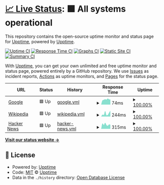 # [📈 Live Status](https://upptime.github.io/upptime): <!--live status--> **🟩 All systems operational**

This repository contains the open-source uptime monitor and status page for [Upptime](https://upptime.js.org), powered by [Upptime](https://github.com/upptime/upptime).

[![Uptime CI](https://github.com/itsubaki/upptime/workflows/Uptime%20CI/badge.svg)](https://github.com/itsubaki/upptime/actions?query=workflow%3A%22Uptime+CI%22)
[![Response Time CI](https://github.com/itsubaki/upptime/workflows/Response%20Time%20CI/badge.svg)](https://github.com/itsubaki/upptime/actions?query=workflow%3A%22Response+Time+CI%22)
[![Graphs CI](https://github.com/itsubaki/upptime/workflows/Graphs%20CI/badge.svg)](https://github.com/itsubaki/upptime/actions?query=workflow%3A%22Graphs+CI%22)
[![Static Site CI](https://github.com/itsubaki/upptime/workflows/Static%20Site%20CI/badge.svg)](https://github.com/itsubaki/upptime/actions?query=workflow%3A%22Static+Site+CI%22)
[![Summary CI](https://github.com/itsubaki/upptime/workflows/Summary%20CI/badge.svg)](https://github.com/itsubaki/upptime/actions?query=workflow%3A%22Summary+CI%22)

With [Upptime](https://upptime.js.org), you can get your own unlimited and free uptime monitor and status page, powered entirely by a GitHub repository. We use [Issues](https://github.com/upptime/upptime/issues) as incident reports, [Actions](https://github.com/itsubaki/upptime/actions) as uptime monitors, and [Pages](https://upptime.github.io/upptime) for the status page.

<!--start: status pages-->
<!-- This summary is generated by Upptime (https://github.com/upptime/upptime) -->
<!-- Do not edit this manually, your changes will be overwritten -->
<!-- prettier-ignore -->
| URL | Status | History | Response Time | Uptime |
| --- | ------ | ------- | ------------- | ------ |
| <img alt="" src="https://icons.duckduckgo.com/ip3/www.google.com.ico" height="13"> [Google](https://www.google.com) | 🟩 Up | [google.yml](https://github.com/itsubaki/upptime/commits/HEAD/history/google.yml) | <details><summary><img alt="Response time graph" src="./graphs/google/response-time-week.png" height="20"> 74ms</summary><br><a href="https://itsubaki.github.io/upptime/history/google"><img alt="Response time 77" src="https://img.shields.io/endpoint?url=https%3A%2F%2Fraw.githubusercontent.com%2Fitsubaki%2Fupptime%2FHEAD%2Fapi%2Fgoogle%2Fresponse-time.json"></a><br><a href="https://itsubaki.github.io/upptime/history/google"><img alt="24-hour response time 74" src="https://img.shields.io/endpoint?url=https%3A%2F%2Fraw.githubusercontent.com%2Fitsubaki%2Fupptime%2FHEAD%2Fapi%2Fgoogle%2Fresponse-time-day.json"></a><br><a href="https://itsubaki.github.io/upptime/history/google"><img alt="7-day response time 74" src="https://img.shields.io/endpoint?url=https%3A%2F%2Fraw.githubusercontent.com%2Fitsubaki%2Fupptime%2FHEAD%2Fapi%2Fgoogle%2Fresponse-time-week.json"></a><br><a href="https://itsubaki.github.io/upptime/history/google"><img alt="30-day response time 77" src="https://img.shields.io/endpoint?url=https%3A%2F%2Fraw.githubusercontent.com%2Fitsubaki%2Fupptime%2FHEAD%2Fapi%2Fgoogle%2Fresponse-time-month.json"></a><br><a href="https://itsubaki.github.io/upptime/history/google"><img alt="1-year response time 77" src="https://img.shields.io/endpoint?url=https%3A%2F%2Fraw.githubusercontent.com%2Fitsubaki%2Fupptime%2FHEAD%2Fapi%2Fgoogle%2Fresponse-time-year.json"></a></details> | <details><summary><a href="https://itsubaki.github.io/upptime/history/google">100.00%</a></summary><a href="https://itsubaki.github.io/upptime/history/google"><img alt="All-time uptime 100.00%" src="https://img.shields.io/endpoint?url=https%3A%2F%2Fraw.githubusercontent.com%2Fitsubaki%2Fupptime%2FHEAD%2Fapi%2Fgoogle%2Fuptime.json"></a><br><a href="https://itsubaki.github.io/upptime/history/google"><img alt="24-hour uptime 100.00%" src="https://img.shields.io/endpoint?url=https%3A%2F%2Fraw.githubusercontent.com%2Fitsubaki%2Fupptime%2FHEAD%2Fapi%2Fgoogle%2Fuptime-day.json"></a><br><a href="https://itsubaki.github.io/upptime/history/google"><img alt="7-day uptime 100.00%" src="https://img.shields.io/endpoint?url=https%3A%2F%2Fraw.githubusercontent.com%2Fitsubaki%2Fupptime%2FHEAD%2Fapi%2Fgoogle%2Fuptime-week.json"></a><br><a href="https://itsubaki.github.io/upptime/history/google"><img alt="30-day uptime 100.00%" src="https://img.shields.io/endpoint?url=https%3A%2F%2Fraw.githubusercontent.com%2Fitsubaki%2Fupptime%2FHEAD%2Fapi%2Fgoogle%2Fuptime-month.json"></a><br><a href="https://itsubaki.github.io/upptime/history/google"><img alt="1-year uptime 100.00%" src="https://img.shields.io/endpoint?url=https%3A%2F%2Fraw.githubusercontent.com%2Fitsubaki%2Fupptime%2FHEAD%2Fapi%2Fgoogle%2Fuptime-year.json"></a></details>
| <img alt="" src="https://icons.duckduckgo.com/ip3/en.wikipedia.org.ico" height="13"> [Wikipedia](https://en.wikipedia.org) | 🟩 Up | [wikipedia.yml](https://github.com/itsubaki/upptime/commits/HEAD/history/wikipedia.yml) | <details><summary><img alt="Response time graph" src="./graphs/wikipedia/response-time-week.png" height="20"> 244ms</summary><br><a href="https://itsubaki.github.io/upptime/history/wikipedia"><img alt="Response time 203" src="https://img.shields.io/endpoint?url=https%3A%2F%2Fraw.githubusercontent.com%2Fitsubaki%2Fupptime%2FHEAD%2Fapi%2Fwikipedia%2Fresponse-time.json"></a><br><a href="https://itsubaki.github.io/upptime/history/wikipedia"><img alt="24-hour response time 468" src="https://img.shields.io/endpoint?url=https%3A%2F%2Fraw.githubusercontent.com%2Fitsubaki%2Fupptime%2FHEAD%2Fapi%2Fwikipedia%2Fresponse-time-day.json"></a><br><a href="https://itsubaki.github.io/upptime/history/wikipedia"><img alt="7-day response time 244" src="https://img.shields.io/endpoint?url=https%3A%2F%2Fraw.githubusercontent.com%2Fitsubaki%2Fupptime%2FHEAD%2Fapi%2Fwikipedia%2Fresponse-time-week.json"></a><br><a href="https://itsubaki.github.io/upptime/history/wikipedia"><img alt="30-day response time 203" src="https://img.shields.io/endpoint?url=https%3A%2F%2Fraw.githubusercontent.com%2Fitsubaki%2Fupptime%2FHEAD%2Fapi%2Fwikipedia%2Fresponse-time-month.json"></a><br><a href="https://itsubaki.github.io/upptime/history/wikipedia"><img alt="1-year response time 203" src="https://img.shields.io/endpoint?url=https%3A%2F%2Fraw.githubusercontent.com%2Fitsubaki%2Fupptime%2FHEAD%2Fapi%2Fwikipedia%2Fresponse-time-year.json"></a></details> | <details><summary><a href="https://itsubaki.github.io/upptime/history/wikipedia">100.00%</a></summary><a href="https://itsubaki.github.io/upptime/history/wikipedia"><img alt="All-time uptime 100.00%" src="https://img.shields.io/endpoint?url=https%3A%2F%2Fraw.githubusercontent.com%2Fitsubaki%2Fupptime%2FHEAD%2Fapi%2Fwikipedia%2Fuptime.json"></a><br><a href="https://itsubaki.github.io/upptime/history/wikipedia"><img alt="24-hour uptime 100.00%" src="https://img.shields.io/endpoint?url=https%3A%2F%2Fraw.githubusercontent.com%2Fitsubaki%2Fupptime%2FHEAD%2Fapi%2Fwikipedia%2Fuptime-day.json"></a><br><a href="https://itsubaki.github.io/upptime/history/wikipedia"><img alt="7-day uptime 100.00%" src="https://img.shields.io/endpoint?url=https%3A%2F%2Fraw.githubusercontent.com%2Fitsubaki%2Fupptime%2FHEAD%2Fapi%2Fwikipedia%2Fuptime-week.json"></a><br><a href="https://itsubaki.github.io/upptime/history/wikipedia"><img alt="30-day uptime 100.00%" src="https://img.shields.io/endpoint?url=https%3A%2F%2Fraw.githubusercontent.com%2Fitsubaki%2Fupptime%2FHEAD%2Fapi%2Fwikipedia%2Fuptime-month.json"></a><br><a href="https://itsubaki.github.io/upptime/history/wikipedia"><img alt="1-year uptime 100.00%" src="https://img.shields.io/endpoint?url=https%3A%2F%2Fraw.githubusercontent.com%2Fitsubaki%2Fupptime%2FHEAD%2Fapi%2Fwikipedia%2Fuptime-year.json"></a></details>
| <img alt="" src="https://icons.duckduckgo.com/ip3/news.ycombinator.com.ico" height="13"> [Hacker News](https://news.ycombinator.com) | 🟩 Up | [hacker-news.yml](https://github.com/itsubaki/upptime/commits/HEAD/history/hacker-news.yml) | <details><summary><img alt="Response time graph" src="./graphs/hacker-news/response-time-week.png" height="20"> 315ms</summary><br><a href="https://itsubaki.github.io/upptime/history/hacker-news"><img alt="Response time 324" src="https://img.shields.io/endpoint?url=https%3A%2F%2Fraw.githubusercontent.com%2Fitsubaki%2Fupptime%2FHEAD%2Fapi%2Fhacker-news%2Fresponse-time.json"></a><br><a href="https://itsubaki.github.io/upptime/history/hacker-news"><img alt="24-hour response time 299" src="https://img.shields.io/endpoint?url=https%3A%2F%2Fraw.githubusercontent.com%2Fitsubaki%2Fupptime%2FHEAD%2Fapi%2Fhacker-news%2Fresponse-time-day.json"></a><br><a href="https://itsubaki.github.io/upptime/history/hacker-news"><img alt="7-day response time 315" src="https://img.shields.io/endpoint?url=https%3A%2F%2Fraw.githubusercontent.com%2Fitsubaki%2Fupptime%2FHEAD%2Fapi%2Fhacker-news%2Fresponse-time-week.json"></a><br><a href="https://itsubaki.github.io/upptime/history/hacker-news"><img alt="30-day response time 324" src="https://img.shields.io/endpoint?url=https%3A%2F%2Fraw.githubusercontent.com%2Fitsubaki%2Fupptime%2FHEAD%2Fapi%2Fhacker-news%2Fresponse-time-month.json"></a><br><a href="https://itsubaki.github.io/upptime/history/hacker-news"><img alt="1-year response time 324" src="https://img.shields.io/endpoint?url=https%3A%2F%2Fraw.githubusercontent.com%2Fitsubaki%2Fupptime%2FHEAD%2Fapi%2Fhacker-news%2Fresponse-time-year.json"></a></details> | <details><summary><a href="https://itsubaki.github.io/upptime/history/hacker-news">100.00%</a></summary><a href="https://itsubaki.github.io/upptime/history/hacker-news"><img alt="All-time uptime 100.00%" src="https://img.shields.io/endpoint?url=https%3A%2F%2Fraw.githubusercontent.com%2Fitsubaki%2Fupptime%2FHEAD%2Fapi%2Fhacker-news%2Fuptime.json"></a><br><a href="https://itsubaki.github.io/upptime/history/hacker-news"><img alt="24-hour uptime 100.00%" src="https://img.shields.io/endpoint?url=https%3A%2F%2Fraw.githubusercontent.com%2Fitsubaki%2Fupptime%2FHEAD%2Fapi%2Fhacker-news%2Fuptime-day.json"></a><br><a href="https://itsubaki.github.io/upptime/history/hacker-news"><img alt="7-day uptime 100.00%" src="https://img.shields.io/endpoint?url=https%3A%2F%2Fraw.githubusercontent.com%2Fitsubaki%2Fupptime%2FHEAD%2Fapi%2Fhacker-news%2Fuptime-week.json"></a><br><a href="https://itsubaki.github.io/upptime/history/hacker-news"><img alt="30-day uptime 100.00%" src="https://img.shields.io/endpoint?url=https%3A%2F%2Fraw.githubusercontent.com%2Fitsubaki%2Fupptime%2FHEAD%2Fapi%2Fhacker-news%2Fuptime-month.json"></a><br><a href="https://itsubaki.github.io/upptime/history/hacker-news"><img alt="1-year uptime 100.00%" src="https://img.shields.io/endpoint?url=https%3A%2F%2Fraw.githubusercontent.com%2Fitsubaki%2Fupptime%2FHEAD%2Fapi%2Fhacker-news%2Fuptime-year.json"></a></details>

<!--end: status pages-->

[**Visit our status website →**](https://upptime.github.io/upptime)

## 📄 License

- Powered by: [Upptime](https://github.com/upptime/upptime)
- Code: [MIT](./LICENSE) © [Upptime](https://upptime.js.org)
- Data in the `./history` directory: [Open Database License](https://opendatacommons.org/licenses/odbl/1-0/)
